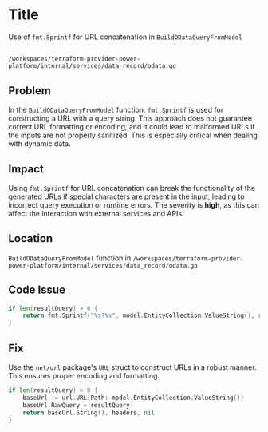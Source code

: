 # Title

Use of `fmt.Sprintf` for URL concatenation in `BuildODataQueryFromModel`

##

`/workspaces/terraform-provider-power-platform/internal/services/data_record/odata.go`

## Problem

In the `BuildODataQueryFromModel` function, `fmt.Sprintf` is used for constructing a URL with a query string. This approach does not guarantee correct URL formatting or encoding, and it could lead to malformed URLs if the inputs are not properly sanitized. This is especially critical when dealing with dynamic data.

## Impact

Using `fmt.Sprintf` for URL concatenation can break the functionality of the generated URLs if special characters are present in the input, leading to incorrect query execution or runtime errors. The severity is **high**, as this can affect the interaction with external services and APIs.

## Location

`BuildODataQueryFromModel` function in `/workspaces/terraform-provider-power-platform/internal/services/data_record/odata.go`

## Code Issue

```go
if len(resultQuery) > 0 {
    return fmt.Sprintf("%s?%s", model.EntityCollection.ValueString(), resultQuery), headers, nil
}
```

## Fix

Use the `net/url` package's `URL` struct to construct URLs in a robust manner. This ensures proper encoding and formatting.

```go
if len(resultQuery) > 0 {
    baseUrl := url.URL{Path: model.EntityCollection.ValueString()}
    baseUrl.RawQuery = resultQuery
    return baseUrl.String(), headers, nil
}
```

